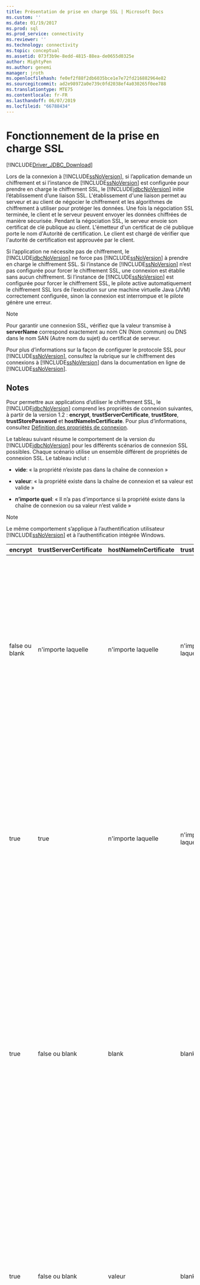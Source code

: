 ```yaml
---
title: Présentation de prise en charge SSL | Microsoft Docs
ms.custom: ''
ms.date: 01/19/2017
ms.prod: sql
ms.prod_service: connectivity
ms.reviewer: ''
ms.technology: connectivity
ms.topic: conceptual
ms.assetid: 073f3b9e-8edd-4815-88ea-de0655d0325e
author: MightyPen
ms.author: genemi
manager: jroth
ms.openlocfilehash: fe0ef2f88f2db6035bce1e7e72fd216882964e82
ms.sourcegitcommit: ad2e98972a0e739c0fd2038ef4a030265f0ee788
ms.translationtype: MTE75
ms.contentlocale: fr-FR
ms.lasthandoff: 06/07/2019
ms.locfileid: "66788434"
---
```

# <a name="understanding-ssl-support"></a>Fonctionnement de la prise en charge SSL

[!INCLUDE[Driver_JDBC_Download](../../includes/driver_jdbc_download.md)]

Lors de la connexion à [!INCLUDE[ssNoVersion](../../includes/ssnoversion-md.md)], si l’application demande un chiffrement et si l’instance de [!INCLUDE[ssNoVersion](../../includes/ssnoversion-md.md)] est configurée pour prendre en charge le chiffrement SSL, le [!INCLUDE[jdbcNoVersion](../../includes/jdbcnoversion_md.md)] initie l’établissement d’une liaison SSL. L'établissement d'une liaison permet au serveur et au client de négocier le chiffrement et les algorithmes de chiffrement à utiliser pour protéger les données. Une fois la négociation SSL terminée, le client et le serveur peuvent envoyer les données chiffrées de manière sécurisée. Pendant la négociation SSL, le serveur envoie son certificat de clé publique au client. L'émetteur d'un certificat de clé publique porte le nom d'Autorité de certification. Le client est chargé de vérifier que l'autorité de certification est approuvée par le client.  
  
Si l’application ne nécessite pas de chiffrement, le [!INCLUDE[jdbcNoVersion](../../includes/jdbcnoversion_md.md)] ne force pas [!INCLUDE[ssNoVersion](../../includes/ssnoversion-md.md)] à prendre en charge le chiffrement SSL. Si l’instance de [!INCLUDE[ssNoVersion](../../includes/ssnoversion-md.md)] n’est pas configurée pour forcer le chiffrement SSL, une connexion est établie sans aucun chiffrement. Si l’instance de [!INCLUDE[ssNoVersion](../../includes/ssnoversion-md.md)] est configurée pour forcer le chiffrement SSL, le pilote active automatiquement le chiffrement SSL lors de l’exécution sur une machine virtuelle Java (JVM) correctement configurée, sinon la connexion est interrompue et le pilote génère une erreur.  
  
> [!NOTE]  
> Pour garantir une connexion SSL, vérifiez que la valeur transmise à **serverName** correspond exactement au nom CN (Nom commun) ou DNS dans le nom SAN (Autre nom du sujet) du certificat de serveur.  
>
> Pour plus d’informations sur la façon de configurer le protocole SSL pour [!INCLUDE[ssNoVersion](../../includes/ssnoversion-md.md)], consultez la rubrique sur le chiffrement des connexions à [!INCLUDE[ssNoVersion](../../includes/ssnoversion-md.md)] dans la documentation en ligne de [!INCLUDE[ssNoVersion](../../includes/ssnoversion-md.md)].  
  
## <a name="remarks"></a>Notes

Pour permettre aux applications d’utiliser le chiffrement SSL, le [!INCLUDE[jdbcNoVersion](../../includes/jdbcnoversion_md.md)] comprend les propriétés de connexion suivantes, à partir de la version 1.2 : **encrypt**, **trustServerCertificate**, **trustStore**, **trustStorePassword** et **hostNameInCertificate**. Pour plus d’informations, consultez [Définition des propriétés de connexion](../../connect/jdbc/setting-the-connection-properties.md).  
  
 Le tableau suivant résume le comportement de la version du [!INCLUDE[jdbcNoVersion](../../includes/jdbcnoversion_md.md)] pour les différents scénarios de connexion SSL possibles. Chaque scénario utilise un ensemble différent de propriétés de connexion SSL. Le tableau inclut :  
  
- **vide**: « la propriété n’existe pas dans la chaîne de connexion »  
  
- **valeur**: « la propriété existe dans la chaîne de connexion et sa valeur est valide »  
  
- **n’importe quel**: « Il n’a pas d’importance si la propriété existe dans la chaîne de connexion ou sa valeur n’est valide »  
  
> [!NOTE]  
> Le même comportement s’applique à l’authentification utilisateur [!INCLUDE[ssNoVersion](../../includes/ssnoversion-md.md)] et à l’authentification intégrée Windows.  
  
| encrypt        | trustServerCertificate | hostNameInCertificate | trustStore | trustStorePassword | Comportement                                                                                                                                                                                                                                                                                                                                                                                                                                                                                                                                                                                                                                                                                                                                                                                    |
| -------------- | ---------------------- | --------------------- | ---------- | ------------------ | ------------------------------------------------------------------------------------------------------------------------------------------------------------------------------------------------------------------------------------------------------------------------------------------------------------------------------------------------------------------------------------------------------------------------------------------------------------------------------------------------------------------------------------------------------------------------------------------------------------------------------------------------------------------------------------------------------------------------------------------------------------------------------------------- |
| false ou blank | n'importe laquelle                    | n'importe laquelle                   | n'importe laquelle        | n'importe laquelle                | Le [!INCLUDE[jdbcNoVersion](../../includes/jdbcnoversion_md.md)] ne forcera pas [!INCLUDE[ssNoVersion](../../includes/ssnoversion-md.md)] à prendre en charge le chiffrement SSL. Si le serveur a un certificat auto-signé, le pilote initie l'échange de certificat SSL. Le certificat SSL ne sera pas validé et seules les informations d'identification (dans le paquet de connexion) sont chiffrées.<br /><br /> Si le serveur requiert que le client prenne en charge le chiffrement SSL, le pilote initiera l'échange de certificat SSL. Le certificat SSL ne sera pas validé, mais la communication entière sera chiffrée.                                                                                                                                                                                    |
| true           | true                   | n'importe laquelle                   | n'importe laquelle        | n'importe laquelle                | Le [!INCLUDE[jdbcNoVersion](../../includes/jdbcnoversion_md.md)] demande à utiliser le chiffrement SSL avec [!INCLUDE[ssNoVersion](../../includes/ssnoversion-md.md)].<br /><br /> Si le serveur requiert que le client prenne en charge le chiffrement SSL ou si le serveur prend en charge le chiffrement, le pilote initiera l'échange de certificat SSL. Notez que si la propriété **trustServerCertificate** a la valeur « true », le pilote ne validera pas le certificat SSL.<br /><br /> Si le serveur n'est pas configuré pour prendre en charge le chiffrement, le pilote déclenchera une erreur et interrompra la connexion.                                                                                                                                                                                          |
| true           | false ou blank         | blank                 | blank      | blank              | Le [!INCLUDE[jdbcNoVersion](../../includes/jdbcnoversion_md.md)] demande à utiliser le chiffrement SSL avec [!INCLUDE[ssNoVersion](../../includes/ssnoversion-md.md)].<br /><br /> Si le serveur requiert que le client prenne en charge le chiffrement SSL ou si le serveur prend en charge le chiffrement, le pilote initiera l'échange de certificat SSL.<br /><br /> Le pilote utilisera la propriété **serverName** spécifiée sur l’URL de connexion pour valider le certificat SSL de serveur et se fiera aux règles de recherche de la fabrique de gestionnaire de confiance pour déterminer le magasin de certificats à utiliser.<br /><br /> Si le serveur n'est pas configuré pour prendre en charge le chiffrement, le pilote déclenchera une erreur et interrompra la connexion.                                                                             |
| true           | false ou blank         | valeur                 | blank      | blank              | Le [!INCLUDE[jdbcNoVersion](../../includes/jdbcnoversion_md.md)] demande à utiliser le chiffrement SSL avec [!INCLUDE[ssNoVersion](../../includes/ssnoversion-md.md)].<br /><br /> Si le serveur requiert que le client prenne en charge le chiffrement SSL ou si le serveur prend en charge le chiffrement, le pilote initiera l'échange de certificat SSL.<br /><br /> Le pilote validera la valeur de sujet du certificat SSL à l’aide de la valeur spécifiée pour la propriété **hostNameInCertificate**.<br /><br /> Si le serveur n'est pas configuré pour prendre en charge le chiffrement, le pilote déclenchera une erreur et interrompra la connexion.                                                                                                                                                                 |
| true           | false ou blank         | blank                 | valeur      | valeur              | Le [!INCLUDE[jdbcNoVersion](../../includes/jdbcnoversion_md.md)] demande à utiliser le chiffrement SSL avec [!INCLUDE[ssNoVersion](../../includes/ssnoversion-md.md)].<br /><br /> Si le serveur requiert que le client prenne en charge le chiffrement SSL ou si le serveur prend en charge le chiffrement, le pilote initiera l'échange de certificat SSL.<br /><br /> Le pilote utilisera la valeur de propriété **trustStore** pour rechercher le fichier trustStore de certificat et la valeur de propriété **trustStorePassword** pour vérifier l’intégrité du fichier trustStore.<br /><br /> Si le serveur n'est pas configuré pour prendre en charge le chiffrement, le pilote déclenchera une erreur et interrompra la connexion.                                                                                                                |
| true           | false ou blank         | blank                 | blank      | valeur              | Le [!INCLUDE[jdbcNoVersion](../../includes/jdbcnoversion_md.md)] demande à utiliser le chiffrement SSL avec [!INCLUDE[ssNoVersion](../../includes/ssnoversion-md.md)].<br /><br /> Si le serveur requiert que le client prenne en charge le chiffrement SSL ou si le serveur prend en charge le chiffrement, le pilote initiera l'échange de certificat SSL.<br /><br /> Le pilote utilisera la valeur de propriété **trustStorePassword** pour vérifier l’intégrité du fichier trustStore par défaut.<br /><br /> Si le serveur n'est pas configuré pour prendre en charge le chiffrement, le pilote déclenchera une erreur et interrompra la connexion.                                                                                                                                                                                  |
| true           | false ou blank         | blank                 | valeur      | blank              | Le [!INCLUDE[jdbcNoVersion](../../includes/jdbcnoversion_md.md)] demande à utiliser le chiffrement SSL avec [!INCLUDE[ssNoVersion](../../includes/ssnoversion-md.md)].<br /><br /> Si le serveur requiert que le client prenne en charge le chiffrement SSL ou si le serveur prend en charge le chiffrement, le pilote initiera l'échange de certificat SSL.<br /><br /> Le pilote utilisera la valeur de propriété **trustStore** pour rechercher l’emplacement du fichier trustStore.<br /><br /> Si le serveur n'est pas configuré pour prendre en charge le chiffrement, le pilote déclenchera une erreur et interrompra la connexion.                                                                                                                                                                                                 |
| true           | false ou blank         | valeur                 | blank      | valeur              | Le [!INCLUDE[jdbcNoVersion](../../includes/jdbcnoversion_md.md)] demande à utiliser le chiffrement SSL avec [!INCLUDE[ssNoVersion](../../includes/ssnoversion-md.md)].<br /><br /> Si le serveur requiert que le client prenne en charge le chiffrement SSL ou si le serveur prend en charge le chiffrement, le pilote initiera l'échange de certificat SSL.<br /><br /> Le pilote utilisera la valeur de propriété **trustStorePassword** pour vérifier l’intégrité du fichier trustStore par défaut. De plus, le pilote utilisera la valeur de propriété **hostNameInCertificate** pour valider le certificat SSL.<br /><br /> Si le serveur n'est pas configuré pour prendre en charge le chiffrement, le pilote déclenchera une erreur et interrompra la connexion.                                                                   |
| true           | false ou blank         | valeur                 | valeur      | blank              | Le [!INCLUDE[jdbcNoVersion](../../includes/jdbcnoversion_md.md)] demande à utiliser le chiffrement SSL avec [!INCLUDE[ssNoVersion](../../includes/ssnoversion-md.md)].<br /><br /> Si le serveur requiert que le client prenne en charge le chiffrement SSL ou si le serveur prend en charge le chiffrement, le pilote initiera l'échange de certificat SSL.<br /><br /> Le pilote utilisera la valeur de propriété **trustStore** pour rechercher l’emplacement du fichier trustStore. De plus, le pilote utilisera la valeur de propriété **hostNameInCertificate** pour valider le certificat SSL.<br /><br /> Si le serveur n'est pas configuré pour prendre en charge le chiffrement, le pilote déclenchera une erreur et interrompra la connexion.                                                                                  |
| true           | false ou blank         | valeur                 | valeur      | valeur              | Le [!INCLUDE[jdbcNoVersion](../../includes/jdbcnoversion_md.md)] demande à utiliser le chiffrement SSL avec [!INCLUDE[ssNoVersion](../../includes/ssnoversion-md.md)].<br /><br /> Si le serveur requiert que le client prenne en charge le chiffrement SSL ou si le serveur prend en charge le chiffrement, le pilote initiera l'échange de certificat SSL.<br /><br /> Le pilote utilisera la valeur de propriété **trustStore** pour rechercher le fichier trustStore de certificat et la valeur de propriété **trustStorePassword** pour vérifier l’intégrité du fichier trustStore. De plus, le pilote utilisera la valeur de propriété **hostNameInCertificate** pour valider le certificat SSL.<br /><br /> Si le serveur n'est pas configuré pour prendre en charge le chiffrement, le pilote déclenchera une erreur et interrompra la connexion. |
  
Si la propriété de chiffrement a la valeur **true**, le [!INCLUDE[jdbcNoVersion](../../includes/jdbcnoversion_md.md)] utilise le fournisseur de sécurité JSSE par défaut de la machine virtuelle Java pour négocier le chiffrement SSL avec [!INCLUDE[ssNoVersion](../../includes/ssnoversion-md.md)]. Le fournisseur de sécurité par défaut peut ne pas prendre en charge toutes les fonctionnalités requises pour négocier le chiffrement SSL avec succès. Par exemple, le fournisseur de sécurité par défaut peut ne pas prendre en charge la taille de la clé publique RSA utilisée dans le certificat SSL [!INCLUDE[ssNoVersion](../../includes/ssnoversion-md.md)]. Dans ce cas, le fournisseur de sécurité par défaut peut générer une erreur qui forcera le pilote JDBC à mettre fin à la connexion. Pour résoudre ce problème, effectuez l'une des opérations suivantes :  
  
- Configurer l’ordinateur [!INCLUDE[ssNoVersion](../../includes/ssnoversion-md.md)] avec un certificat de serveur qui a une plus petite clé publique RSA  
  
- Configurer la machine virtuelle Java de façon à utiliser un autre fournisseur de sécurité JSSE dans le fichier de propriétés de sécurité « \<java-home>/lib/security/java.security »  
  
- Utiliser une autre machine virtuelle Java  
  
## <a name="validating-server-ssl-certificate"></a>Validation du certificat SSL de serveur  

Pendant la négociation SSL, le serveur envoie son certificat de clé publique au client. Le client ou pilote JDBC doit confirmer que le certificat de serveur est publié par une autorité de certification approuvée par le client. Le pilote requiert que le certificat de serveur réponde aux conditions suivantes :  
  
- Le certificat a été publié par une autorité de certification approuvée.  
  
- Le certificat doit être publié pour l'authentification de serveur.  
  
- Le certificat n'a pas expiré.  
  
- Le nom CN (Nom commun) du sujet ou le nom DNS du nom SAN (Autre nom du sujet) du certificat correspond exactement à la valeur **serverName** de la chaîne de connexion ou, si elle est spécifiée, à la valeur de la propriété **hostNameInCertificate**.  
  
- Un nom DNS peut comprendre des caractères génériques. En revanche, le [!INCLUDE[jdbcNoVersion](../../includes/jdbcnoversion_md.md)] ne prend pas en charge la correspondance générique. Par exemple, abc.com ne correspondra pas à \*.com, mais \*.com correspondra à \*.com.  
  
## <a name="see-also"></a>Voir aussi

[Utilisation du chiffrement SSL](../../connect/jdbc/using-ssl-encryption.md)

[Sécurisation des applications de pilote JDBC](../../connect/jdbc/securing-jdbc-driver-applications.md)  
